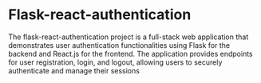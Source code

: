 # Flask-react-authentication
The flask-react-authentication project is a full-stack web application that demonstrates user authentication functionalities using Flask for the backend and React.js for the frontend. The application provides endpoints for user registration, login, and logout, allowing users to securely authenticate and manage their sessions

